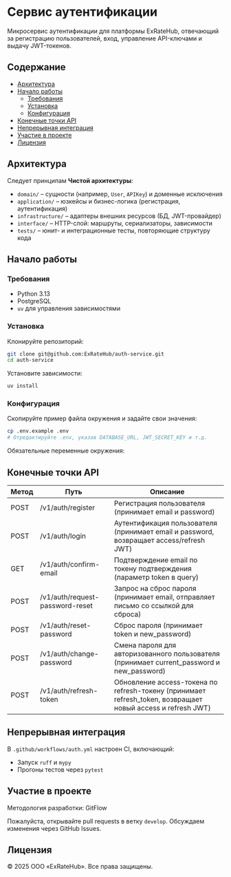 # Сервис аутентификации

Микросервис аутентификации для платформы ExRateHub, отвечающий за регистрацию пользователей, вход, управление API-ключами и выдачу JWT-токенов.

## Содержание

- [Архитектура](#архитектура)
- [Начало работы](#начало-работы)
  - [Требования](#требования)
  - [Установка](#установка)
  - [Конфигурация](#конфигурация)
- [Конечные точки API](#конечные-точки-api)
- [Непрерывная интеграция](#непрерывная-интеграция)
- [Участие в проекте](#участие-в-проекте)
- [Лицензия](#лицензия)

## Архитектура

Следует принципам **Чистой архитектуры**:

- `domain/` – сущности (например, `User`, `APIKey`) и доменные исключения  
- `application/` – юзкейсы и бизнес-логика (регистрация, аутентификация)  
- `infrastructure/` – адаптеры внешних ресурсов (БД, JWT-провайдер)  
- `interface/` – HTTP-слой: маршруты, сериализаторы, зависимости  
- `tests/` – юнит- и интеграционные тесты, повторяющие структуру кода  

## Начало работы

### Требования

- Python 3.13  
- PostgreSQL  
- `uv` для управления зависимостями  

### Установка

Клонируйте репозиторий:

```bash
git clone git@github.com:ExRateHub/auth-service.git
cd auth-service
```

Установите зависимости:

```bash
uv install
```

### Конфигурация

Скопируйте пример файла окружения и задайте свои значения:

```bash
cp .env.example .env
# Отредактируйте .env, указав DATABASE_URL, JWT_SECRET_KEY и т.д.
```

Обязательные переменные окружения:


## Конечные точки API

| Метод | Путь                          | Описание                                                                                       |
|-------|-------------------------------|------------------------------------------------------------------------------------------------|
| POST  | /v1/auth/register           | Регистрация пользователя (принимает email и password)                                       |
| POST  | /v1/auth/login              | Аутентификация пользователя (принимает email и password, возвращает access/refresh JWT)     |
| GET   | /v1/auth/confirm-email      | Подтверждение email по токену подтверждения (параметр token в query)                         |
| POST  | /v1/auth/request-password-reset | Запрос на сброс пароля (принимает email, отправляет письмо со ссылкой для сброса)        |
| POST  | /v1/auth/reset-password     | Сброс пароля (принимает token и new_password)                                              |
| POST  | /v1/auth/change-password    | Смена пароля для авторизованного пользователя (принимает current_password и new_password)  |
| POST  | /v1/auth/refresh-token      | Обновление access-токена по refresh-токену (принимает refresh_token, возвращает новый access и refresh JWT)  |


## Непрерывная интеграция

В `.github/workflows/auth.yml` настроен CI, включающий:

- Запуск `ruff` и `mypy`  
- Прогоны тестов через `pytest`  

## Участие в проекте

Методология разработки: GitFlow

Пожалуйста, открывайте pull requests в ветку `develop`. Обсуждаем изменения через GitHub Issues.

## Лицензия

© 2025 ООО «ExRateHub». Все права защищены.
